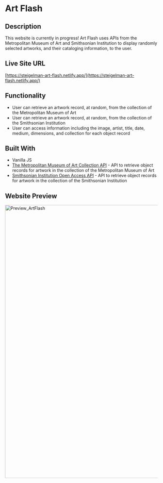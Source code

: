 # Art Flash

## Description
This website is currently in progress! Art Flash uses APIs from the Metropolitan Museum of Art and Smithsonian Institution to display randomly selected artworks, and their cataloging information, to the user.

## Live Site URL
[https://steigelman-art-flash.netlify.app/](https://steigelman-art-flash.netlify.app/)

## Functionality
* User can retrieve an artwork record, at random, from the collection of the Metropolitan Museum of Art
* User can retrieve an artwork record, at random, from the collection of the Smithsonian Institution
* User can access information including the image, artist, title, date, medium, dimensions, and collection for each object record



## Built With
* Vanilla JS
* [The Metropolitan Museum of Art Collection API](https://metmuseum.github.io/) - API to retrieve object records for artwork in the collection of the Metropolitan Museum of Art
* [Smithsonian Institution Open Access API](https://edan.si.edu/openaccess/apidocs/) - API to retrieve object records for artwork in the collection of the Smithsonian Institution

## Website Preview
<img width="900" alt="Preview_ArtFlash" src="https://user-images.githubusercontent.com/65603938/160522241-b3532941-7352-430e-8cf4-a4fa20229067.png">

